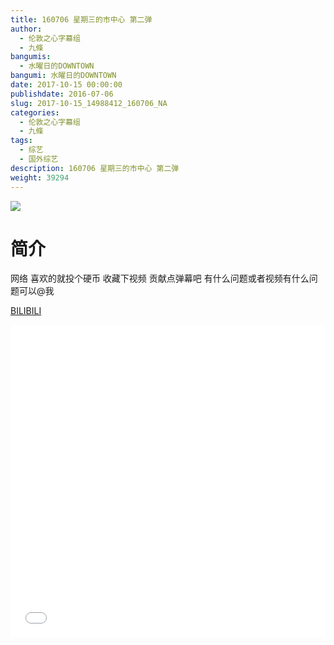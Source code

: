 ```yaml
---
title: 160706 星期三的市中心 第二弹
author: 
  - 伦敦之心字幕组
  - 九條
bangumis: 
  - 水曜日的DOWNTOWN
bangumi: 水曜日的DOWNTOWN
date: 2017-10-15 00:00:00
publishdate: 2016-07-06
slug: 2017-10-15_14988412_160706_NA
categories: 
  - 伦敦之心字幕组
  - 九條
tags: 
  - 综艺
  - 国外综艺
description: 160706 星期三的市中心 第二弹
weight: 39294
---
```


![](https://i.imgur.com/8Ic6dCO.jpg)

# 简介  
网络
喜欢的就投个硬币 收藏下视频 贡献点弹幕吧 有什么问题或者视频有什么问题可以@我

  [BILIBILI](https://www.bilibili.com/video/av14988412/)


  <iframe src="//www.bilibili.com/html/html5player.html?cid=24415801&aid=14988412" width="100%" height="500" frameborder="0" allowfullscreen="allowfullscreen"></iframe>
